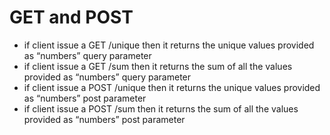 # GET and POST

- if client issue a GET /unique then it returns the unique values provided as “numbers” query parameter
- if client issue a GET /sum then it returns the sum of all the values provided as “numbers” query parameter
- if client issue a POST /unique then it returns the unique values provided as “numbers” post parameter
- if client issue a POST /sum then it returns the sum of all the values provided as “numbers” post parameter